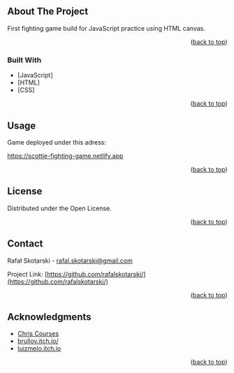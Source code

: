 <div id="top"></div>

<!-- ABOUT THE PROJECT -->

## About The Project

First fighting game build for JavaScript practice using HTML canvas.

<p align="right">(<a href="#top">back to top</a>)</p>

### Built With

- [JavaScript]
- [HTML]
- [CSS]

<p align="right">(<a href="#top">back to top</a>)</p>

<!-- USAGE EXAMPLES -->

## Usage

Game deployed under this adress:

https://scottie-fighting-game.netlify.app

<p align="right">(<a href="#top">back to top</a>)</p>

<!-- LICENSE -->

## License

Distributed under the Open License.

<p align="right">(<a href="#top">back to top</a>)</p>

<!-- CONTACT -->

## Contact

Rafał Skotarski - rafal.skotarski@gmail.com

Project Link: [https://github.com/rafalskotarski/](https://github.com/rafalskotarski/)

<p align="right">(<a href="#top">back to top</a>)</p>

<!-- ACKNOWLEDGMENTS -->

## Acknowledgments

- [Chris Courses](https://www.youtube.com/c/ChrisCourses)
- [brullov.itch.io/](https://brullov.itch.io/)
- [luizmelo.itch.io](https://luizmelo.itch.io/)

<p align="right">(<a href="#top">back to top</a>)</p>
